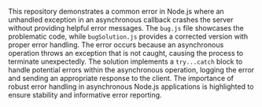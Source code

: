 This repository demonstrates a common error in Node.js where an unhandled exception in an asynchronous callback crashes the server without providing helpful error messages.  The `bug.js` file showcases the problematic code, while `bugSolution.js` provides a corrected version with proper error handling.  The error occurs because an asynchronous operation throws an exception that is not caught, causing the process to terminate unexpectedly.  The solution implements a `try...catch` block to handle potential errors within the asynchronous operation, logging the error and sending an appropriate response to the client.  The importance of robust error handling in asynchronous Node.js applications is highlighted to ensure stability and informative error reporting.